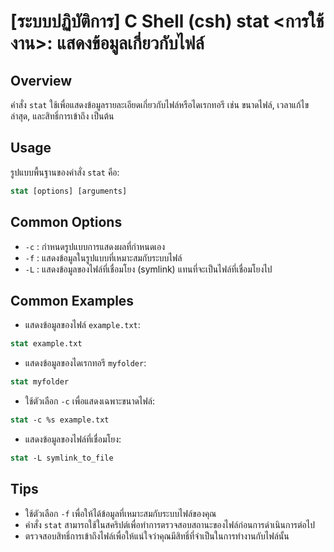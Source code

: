 # [ระบบปฏิบัติการ] C Shell (csh) stat <การใช้งาน>: แสดงข้อมูลเกี่ยวกับไฟล์

## Overview
คำสั่ง `stat` ใช้เพื่อแสดงข้อมูลรายละเอียดเกี่ยวกับไฟล์หรือไดเรกทอรี เช่น ขนาดไฟล์, เวลาแก้ไขล่าสุด, และสิทธิ์การเข้าถึง เป็นต้น

## Usage
รูปแบบพื้นฐานของคำสั่ง `stat` คือ:

```csh
stat [options] [arguments]
```

## Common Options
- `-c` : กำหนดรูปแบบการแสดงผลที่กำหนดเอง
- `-f` : แสดงข้อมูลในรูปแบบที่เหมาะสมกับระบบไฟล์
- `-L` : แสดงข้อมูลของไฟล์ที่เชื่อมโยง (symlink) แทนที่จะเป็นไฟล์ที่เชื่อมโยงไป

## Common Examples
- แสดงข้อมูลของไฟล์ `example.txt`:

```csh
stat example.txt
```

- แสดงข้อมูลของไดเรกทอรี `myfolder`:

```csh
stat myfolder
```

- ใช้ตัวเลือก `-c` เพื่อแสดงเฉพาะขนาดไฟล์:

```csh
stat -c %s example.txt
```

- แสดงข้อมูลของไฟล์ที่เชื่อมโยง:

```csh
stat -L symlink_to_file
```

## Tips
- ใช้ตัวเลือก `-f` เพื่อให้ได้ข้อมูลที่เหมาะสมกับระบบไฟล์ของคุณ
- คำสั่ง `stat` สามารถใช้ในสคริปต์เพื่อทำการตรวจสอบสถานะของไฟล์ก่อนการดำเนินการต่อไป
- ตรวจสอบสิทธิ์การเข้าถึงไฟล์เพื่อให้แน่ใจว่าคุณมีสิทธิ์ที่จำเป็นในการทำงานกับไฟล์นั้น